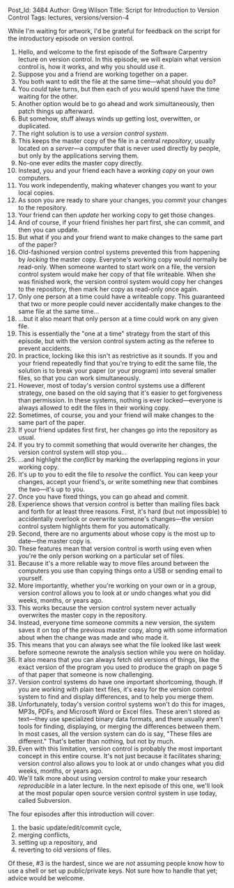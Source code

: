 Post_Id: 3484
Author: Greg Wilson
Title: Script for Introduction to Version Control
Tags: lectures, versions/version-4

<p>While I'm waiting for artwork, I'd be grateful for feedback on the script for the introductory episode on version control.</p>
<ol>
<li>Hello, and welcome to the first episode of the Software Carpentry lecture on version control.  In this episode, we will explain what version control is, how it works, and why you should use it.</li>
<li>Suppose you and a friend are working together on a paper.</li>
<li>You both want to edit the file at the same time&mdash;what should you do?</li>
<li>You <em>could</em> take turns, but then each of you would spend have the time waiting for the other.</li>
<li>Another option would be to go ahead and work simultaneously, then patch things up afterward.</li>
<li>But somehow, stuff always winds up getting lost, overwitten, or duplicated.</li>
<li>The right solution is to use a <em>version control system</em>.</li>
<li>This keeps the master copy of the file in a central <em>repository</em>, usually located on a <em>server</em>&mdash;a computer that is never used directly by people, but only by the applications serving them.</li>
<li>No-one ever edits the master copy directly.</li>
<li>Instead, you and your friend each have a <em>working copy</em> on your own computers.</li>
<li>You work independently, making whatever changes you want to your local copies.</li>
<li>As soon you are ready to share your changes, you <em>commit</em> your changes to the repository.</li>
<li>Your friend can then <em>update</em> her working copy to get those changes.</li>
<li>And of course, if your friend finishes her part first, she can commit, and then you can update.</li>
<li>But what if you and your friend want to make changes to the same part of the paper?</li>
<li>Old-fashioned version control systems prevented this from happening by <em>locking</em> the master copy.  Everyone's working copy would normally be read-only.  When someone wanted to start work on a file, the version control system would make her copy of that file writeable.  When she was finished work, the version control system would copy her changes to the repository, then mark her copy as read-only once again.</li>
<li>Only one person at a time could have a writeable copy.  This guaranteed that two or more people could never accidentally make changes to the same file at the same time...</li>
<li>...but it also meant that only person at a time could work on any given file.</li>
<li>This is essentially the "one at a time" strategy from the start of this episode, but with the version control system acting as the referee to prevent accidents.</li>
<li>In practice, locking like this isn't as restrictive as it sounds.  If you and your friend repeatedly find that you're trying to edit the same file, the solution is to break your paper (or your program) into several smaller files, so that you can work simultaneously.</li>
<li>However, most of today's version control systems use a different strategy, one based on the old saying that it's easier to get forgiveness than permission.  In these systems, nothing is ever locked&mdash;everyone is always allowed to edit the files in their working copy.</li>
<li>Sometimes, of course, you and your friend will make changes to the same part of the paper.</li>
<li>If your friend updates first first, her changes go into the repository as usual.</li>
<li>If you try to commit something that would overwrite her changes, the version control system will stop you...</li>
<li>...and highlight the <em>conflict</em> by marking the overlapping regions in your working copy.</li>
<li>It's up to you to edit the file to <em>resolve</em> the conflict.  You can keep your changes, accept your friend's, or write something new that combines the two&mdash;it's up to you.</li>
<li>Once you have fixed things, you can go ahead and commit.</li>
<li>Experience shows that version control is better than mailing files back and forth for at least three reasons.  First, it's hard (but not impossible) to accidentally overlook or overwrite someone's changes&mdash;the version control system highlights them for you automatically.</li>
<li>Second, there are no arguments about whose copy is the most up to date&mdash;the master copy is.</li>
<li>These features mean that version control is worth using even when you're the only person working on a particular set of files.</li>
<li>Because it's a more reliable way to move files around between the computers you use than copying things onto a USB or sending email to yourself.</li>
<li>More importantly, whether you're working on your own or in a group, version control allows you to look at or undo changes what you did weeks, months, or years ago.</li>
<li>This works because the version control system never actually overwrites the master copy in the repository.</li>
<li>Instead, everyone time someone commits a new version, the system saves it on top of the previous master copy, along with some information about when the change was made and who made it.</li>
<li>This means that you can always see what the file looked like last week before someone rewrote the analysis section while you were on holiday.</li>
<li>It also means that you can always fetch old versions of things, like the exact version of the program you used to produce the graph on page 5 of that paper that someone is now challenging.</li>
<li>Version control systems do have one important shortcoming, though.  If you are working with plain text files, it's easy for the version control system to find and display differences, and to help you merge them.</li>
<li>Unfortunately, today's version control systems won't do this for images, MP3s, PDFs, and Microsoft Word or Excel files.  These aren't stored as text&mdash;they use specialized binary data formats, and there usually aren't tools for finding, displaying, or merging the differences between them.  In most cases, all the version system can do is say, "These files are different."  That's better than nothing, but not by much.</li>
<li>Even with this limitation, version control is probably the most important concept in this entire course.  It's not just because it facilitates sharing; version control also allows you to look at or undo changes what you did weeks, months, or years ago.</li>
<li>We'll talk more about using version control to make your research <em>reproducible</em> in a later lecture.  In the next episode of this one, we'll look at the most popular open source version control system in use today, called Subversion.</li>
</ol>
<p>The four episodes after this introduction will cover:</p>
<ol>
<li>the basic update/edit/commit cycle,</li>
<li>merging conflicts,</li>
<li>setting up a repository, and</li>
<li>reverting to old versions of files.</li>
</ol>
<p>Of these, #3 is the hardest, since we are <em>not</em> assuming people know how to use a shell or set up public/private keys. Not sure how to handle that yet; advice would be welcome.</p>
